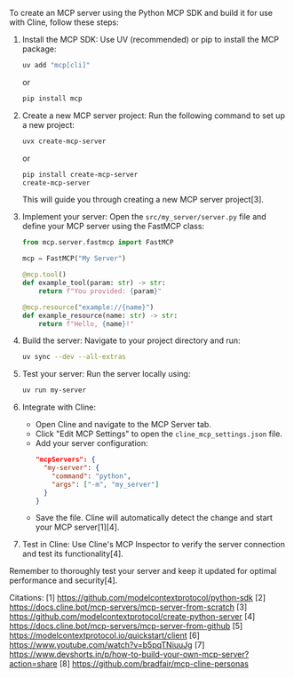 To create an MCP server using the Python MCP SDK and build it for use with Cline, follow these steps:

1. Install the MCP SDK:
   Use UV (recommended) or pip to install the MCP package:
   ```bash
   uv add "mcp[cli]"
   ```
   or
   ```bash
   pip install mcp
   ```

2. Create a new MCP server project:
   Run the following command to set up a new project:
   ```bash
   uvx create-mcp-server
   ```
   or
   ```bash
   pip install create-mcp-server
   create-mcp-server
   ```
   This will guide you through creating a new MCP server project[3].

3. Implement your server:
   Open the `src/my_server/server.py` file and define your MCP server using the FastMCP class:

   ```python
   from mcp.server.fastmcp import FastMCP

   mcp = FastMCP("My Server")

   @mcp.tool()
   def example_tool(param: str) -> str:
       return f"You provided: {param}"

   @mcp.resource("example://{name}")
   def example_resource(name: str) -> str:
       return f"Hello, {name}!"
   ```

4. Build the server:
   Navigate to your project directory and run:
   ```bash
   uv sync --dev --all-extras
   ```

5. Test your server:
   Run the server locally using:
   ```bash
   uv run my-server
   ```

6. Integrate with Cline:
   - Open Cline and navigate to the MCP Server tab.
   - Click "Edit MCP Settings" to open the `cline_mcp_settings.json` file.
   - Add your server configuration:
     ```json
     "mcpServers": {
       "my-server": {
         "command": "python",
         "args": ["-m", "my_server"]
       }
     }
     ```
   - Save the file. Cline will automatically detect the change and start your MCP server[1][4].

7. Test in Cline:
   Use Cline's MCP Inspector to verify the server connection and test its functionality[4].

Remember to thoroughly test your server and keep it updated for optimal performance and security[4].

Citations:
[1] https://github.com/modelcontextprotocol/python-sdk
[2] https://docs.cline.bot/mcp-servers/mcp-server-from-scratch
[3] https://github.com/modelcontextprotocol/create-python-server
[4] https://docs.cline.bot/mcp-servers/mcp-server-from-github
[5] https://modelcontextprotocol.io/quickstart/client
[6] https://www.youtube.com/watch?v=b5pqTNiuuJg
[7] https://www.devshorts.in/p/how-to-build-your-own-mcp-server?action=share
[8] https://github.com/bradfair/mcp-cline-personas